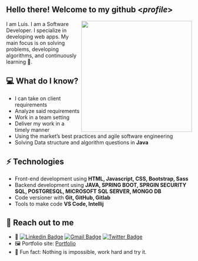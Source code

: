 <h2> Hello there! Welcome to my github <<i>profile</i>></h2>

<img align='right' src='http://www.jenyalestina.com/blog/wp-content/uploads/2019/05/web-development-1024x582.jpg' width='300"'>

I am Luis. I am a Software Developer. I specialize in developing web apps. My main focus is on solving problems, developing algorithms, and continuously learning 🏫.

## 💻 What do I know?
* I can take on client requirements
* Analyze said requirements
* Work in a team setting
* Deliver my work in a timely manner
* Using the market’s best practices and agile software engineering
* Solving Data structure and algorithm questions in **Java**

## ⚡ Technologies 
- Front-end development using **HTML, Javascript, CSS, Bootstrap, Sass**
- Backend development using **JAVA, SPRING BOOT, SPRGIN SECURITY SQL, POSTGRESQL, MICROSOFT SQL SERVER, MONGO DB**
- Code versioner with **Git, GitHub, Gitlab**
- Tools to make code **VS Code, Intellij**

## 👋 Reach out to me 

- 💬 [![Linkedin Badge](https://img.shields.io/badge/-LuisMaestre-blue?style=flat-square&logo=Linkedin&logoColor=white&link=https://www.linkedin.com/in/luis-maestre-621471200/)](https://www.linkedin.com/in/luis-maestre-621471200/) 
[![Gmail Badge](https://img.shields.io/badge/-luisaugustomaestre@gmail.com-c14438?style=flat-square&logo=Gmail&logoColor=white&link=mailto:luisaugustomaestre@gmail.com)](mailto:luisaugustomaestre@gmail.com)
[![Twitter Badge](https://img.shields.io/badge/-@lamn04-1ca0f1?style=flat-square&labelColor=1ca0f1&logo=twitter&logoColor=white&link=https://twitter.com/lamn04)](https://twitter.com/lamn04)
- 🖼️ Portfolio site: [Portfolio](https://)
- 💎 Fun fact: Nothing is impossible, work hard and try it.
